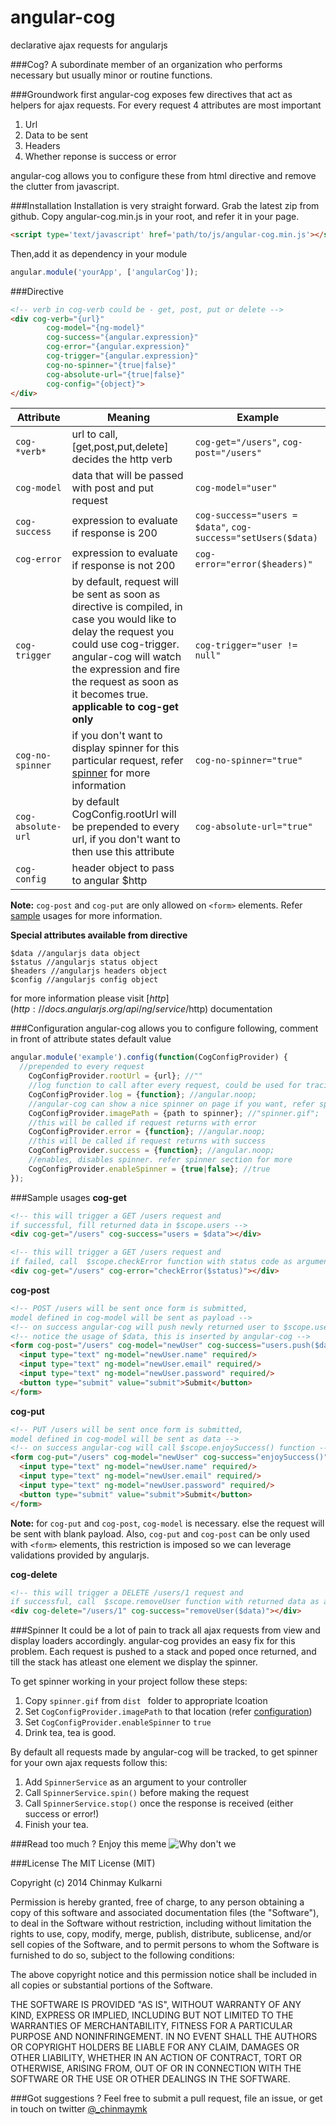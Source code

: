 angular-cog
===========
declarative ajax requests for angularjs 

###Cog?
A subordinate member of an organization who performs necessary but usually minor or routine functions.

###Groundwork first
angular-cog exposes few directives that act as helpers for ajax requests. For every request 4 attributes are most important

1. Url
2. Data to be sent
3. Headers
3. Whether reponse is success or error

angular-cog allows you to configure these from html directive and remove the clutter from javascript.

###Installation
Installation is very straight forward. Grab the latest zip from github. Copy angular-cog.min.js in your root, and refer it in your page.
```html
<script type='text/javascript' href='path/to/js/angular-cog.min.js'></script>
```
Then,add it as dependency in your module
```javascript
angular.module('yourApp', ['angularCog']);
```
###Directive
```html
<!-- verb in cog-verb could be - get, post, put or delete -->
<div cog-verb="{url}" 
		cog-model="{ng-model}" 
		cog-success="{angular.expression}" 
		cog-error="{angular.expression}"
		cog-trigger="{angular.expression}"
		cog-no-spinner="{true|false}" 
		cog-absolute-url="{true|false}" 
		cog-config="{object}">
</div>
```

Attribute | Meaning | Example
--- | --- | ---
```cog-*verb*``` | url to call, [get,post,put,delete] decides the http verb | ```cog-get="/users"```, ```cog-post="/users"```
```cog-model``` | data that will be passed with post and put request  | ```cog-model="user"```
```cog-success``` | expression to evaluate if response is 200 | ```cog-success="users = $data"```, ```cog-success="setUsers($data)```
```cog-error``` | expression to evaluate if response is not 200 | ```cog-error="error($headers)"```
```cog-trigger``` | by default, request will be sent as soon as directive is compiled, in case you would like to delay the request you could use cog-trigger. angular-cog will watch the expression and fire the request as soon as it becomes true. **applicable to cog-get only** | ```cog-trigger="user != null"```
```cog-no-spinner``` | if you don't want to display spinner for this particular request, refer [spinner](#spinner) for more information | ```cog-no-spinner="true"```
```cog-absolute-url``` | by default CogConfig.rootUrl will be prepended to every url, if you don't want to then use this attribute  | ```cog-absolute-url="true"```
```cog-config``` | header object to pass to angular $http  | 

**Note:** ```cog-post``` and ```cog-put``` are only allowed on ```<form>``` elements. Refer [sample](#sample-usages) usages for more information.

**Special attributes available from directive**
```
$data //angularjs data object
$status //angularjs status object
$headers //angularjs headers object
$config //angularjs config object
```
for more information please visit [$http](http://docs.angularjs.org/api/ng/service/$http) documentation

###Configuration
angular-cog allows you to configure following, comment in front of attribute states default value
```javascript
angular.module('example').config(function(CogConfigProvider) {
  //prepended to every request
	CogConfigProvider.rootUrl = {url}; //""
	//log function to call after every request, could be used for tracing
	CogConfigProvider.log = {function}; //angular.noop;
	//angular-cog can show a nice spinner on page if you want, refer spinner section for more
	CogConfigProvider.imagePath = {path to spinner}; //"spinner.gif";
	//this will be called if request returns with error
	CogConfigProvider.error = {function}; //angular.noop;
	//this will be called if request returns with success
	CogConfigProvider.success = {function}; //angular.noop;
	//enables, disables spinner. refer spinner section for more
	CogConfigProvider.enableSpinner = {true|false}; //true
});
```

###Sample usages
**cog-get**
```html
<!-- this will trigger a GET /users request and 
if successful, fill returned data in $scope.users -->
<div cog-get="/users" cog-success="users = $data"></div>

<!-- this will trigger a GET /users request and 
if failed, call  $scope.checkError function with status code as argument -->
<div cog-get="/users" cog-error="checkError($status)"></div>
```
**cog-post**
```html
<!-- POST /users will be sent once form is submitted, 
model defined in cog-model will be sent as payload -->
<!-- on success angular-cog will push newly returned user to $scope.users -->
<!-- notice the usage of $data, this is inserted by angular-cog -->
<form cog-post="/users" cog-model="newUser" cog-success="users.push($data)">
  <input type="text" ng-model="newUser.name" required/>
  <input type="text" ng-model="newUser.email" required/>
  <input type="text" ng-model="newUser.password" required/>
  <button type="submit" value="submit">Submit</button>
</form>
```
**cog-put**
```html
<!-- PUT /users will be sent once form is submitted, 
model defined in cog-model will be sent as data -->
<!-- on success angular-cog will call $scope.enjoySuccess() function -->
<form cog-put="/users" cog-model="newUser" cog-success="enjoySuccess()">
  <input type="text" ng-model="newUser.name" required/>
  <input type="text" ng-model="newUser.email" required/>
  <input type="text" ng-model="newUser.password" required/>
  <button type="submit" value="submit">Submit</button>
</form>
```
**Note:** for ```cog-put``` and ```cog-post```, ```cog-model``` is necessary. else the request will be sent with blank payload. Also, ```cog-put``` and ```cog-post``` can be only used with ```<form>``` elements, this restriction is imposed so we can leverage validations provided by angularjs.

**cog-delete**
```html
<!-- this will trigger a DELETE /users/1 request and 
if successful, call  $scope.removeUser function with returned data as argument -->
<div cog-delete="/users/1" cog-success="removeUser($data)"></div>
```

###Spinner
It could be a lot of pain to track all ajax requests from view and display loaders accordingly. angular-cog provides an easy fix for this problem. Each request is pushed to a stack and poped once returned, and till the stack has atleast one element we display the spinner.

To get spinner working in your project follow these steps:

1. Copy ```spinner.gif``` from ```dist ``` folder to appropriate lcoation
2. Set ```CogConfigProvider.imagePath``` to that location (refer [configuration](#configuration))
3. Set ```CogConfigProvider.enableSpinner``` to ```true```
4. Drink tea, tea is good.


By default all requests made by angular-cog will be tracked, to get spinner for your own ajax requests follow this:

1. Add ```SpinnerService``` as an argument to your controller
2. Call ```SpinnerService.spin()``` before making the request
3. Call ```SpinnerService.stop()``` once the response is received (either success or error!)
4. Finish your tea. 

###Read too much ? Enjoy this meme
![Why don't we](https://raw.githubusercontent.com/chinmaymk/angular-cog/master/why.jpg)

###License
The MIT License (MIT)

Copyright (c) 2014 Chinmay Kulkarni

Permission is hereby granted, free of charge, to any person obtaining a copy of this software and associated documentation files (the "Software"), to deal in the Software without restriction, including without limitation the rights to use, copy, modify, merge, publish, distribute, sublicense, and/or sell copies of the Software, and to permit persons to whom the Software is furnished to do so, subject to the following conditions:

The above copyright notice and this permission notice shall be included in all copies or substantial portions of the Software.

THE SOFTWARE IS PROVIDED "AS IS", WITHOUT WARRANTY OF ANY KIND, EXPRESS OR IMPLIED, INCLUDING BUT NOT LIMITED TO THE WARRANTIES OF MERCHANTABILITY, FITNESS FOR A PARTICULAR PURPOSE AND NONINFRINGEMENT. IN NO EVENT SHALL THE AUTHORS OR COPYRIGHT HOLDERS BE LIABLE FOR ANY CLAIM, DAMAGES OR OTHER LIABILITY, WHETHER IN AN ACTION OF CONTRACT, TORT OR OTHERWISE, ARISING FROM, OUT OF OR IN CONNECTION WITH THE SOFTWARE OR THE USE OR OTHER DEALINGS IN THE SOFTWARE.

###Got suggestions ?
Feel free to submit a pull request, file an issue, or get in touch on twitter [@_chinmaymk](https://twitter.com/_chinmaymk)
